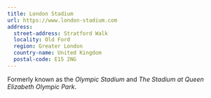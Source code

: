 ```yaml
---
title: London Stadium
url: https://www.london-stadium.com
address:
  street-address: Stratford Walk
  locality: Old Ford
  region: Greater London
  country-name: United Kingdom
  postal-code: E15 2NG
---
```

Formerly known as the _Olympic Stadium_ and _The Stadium at Queen Elizabeth Olympic Park_.
